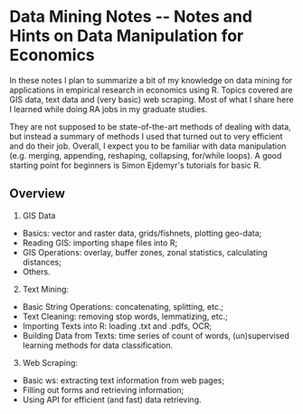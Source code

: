 # Data Mining Notes -- Notes and Hints on Data Manipulation for Economics

In these notes I plan to summarize a bit of my knowledge on data mining for applications in empirical research in economics using R. Topics covered are GIS data, text data and (very basic) web scraping. Most of what I share here I learned while doing RA jobs in my graduate studies.

They are not supposed to be state-of-the-art methods of dealing with data, but instead a summary of methods I used that turned out to very efficient and do their job. Overall, I expect you to be familiar with data manipulation (e.g. merging, appending, reshaping, collapsing, for/while loops). A good starting point for beginners is Simon Ejdemyr's tutorials for basic R.

## Overview

1. GIS Data
  * Basics: vector and raster data, grids/fishnets, plotting geo-data;
  * Reading GIS: importing shape files into R;
  * GIS Operations: overlay, buffer zones, zonal statistics, calculating distances;
  * Others.

2. Text Mining:
  - Basic String Operations: concatenating, splitting, etc.;
  - Text Cleaning: removing stop words, lemmatizing, etc.;
  - Importing Texts into R: loading .txt and .pdfs, OCR;
  - Building Data from Texts: time series of count of words, (un)supervised learning methods for data classification.

3. Web Scraping:
  - Basic ws: extracting text information from web pages;
  - Filling out forms and retrieving information;
  - Using API for efficient (and fast) data retrieving.
